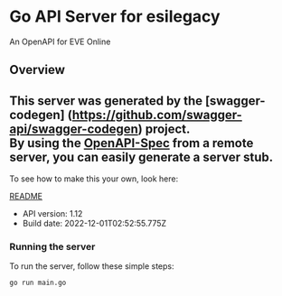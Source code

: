 # Go API Server for esilegacy

An OpenAPI for EVE Online

## Overview
This server was generated by the [swagger-codegen]
(https://github.com/swagger-api/swagger-codegen) project.  
By using the [OpenAPI-Spec](https://github.com/OAI/OpenAPI-Specification) from a remote server, you can easily generate a server stub.  
-

To see how to make this your own, look here:

[README](https://github.com/swagger-api/swagger-codegen/blob/master/README.md)

- API version: 1.12
- Build date: 2022-12-01T02:52:55.775Z


### Running the server
To run the server, follow these simple steps:

```
go run main.go
```

